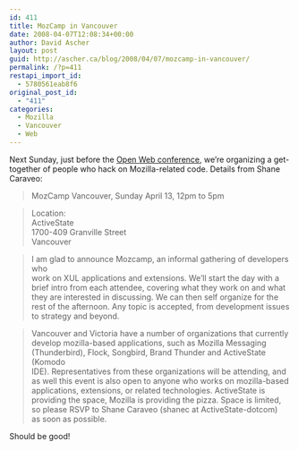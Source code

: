 ```yaml
---
id: 411
title: MozCamp in Vancouver
date: 2008-04-07T12:08:34+00:00
author: David Ascher
layout: post
guid: http://ascher.ca/blog/2008/04/07/mozcamp-in-vancouver/
permalink: /?p=411
restapi_import_id:
  - 5780561eab8f6
original_post_id:
  - "411"
categories:
  - Mozilla
  - Vancouver
  - Web
---
```

Next Sunday, just before the [Open Web conference](http://www.openwebvancouver.ca/), we&#8217;re organizing a get-together of people who hack on Mozilla-related code. Details from Shane Caraveo:

> MozCamp Vancouver, Sunday April 13, 12pm to 5pm 

> Location:  
> ActiveState  
> 1700-409 Granville Street  
> Vancouver 

> I am glad to announce Mozcamp, an informal gathering of developers who  
> work on XUL applications and extensions. We&#8217;ll start the day with a brief intro from each attendee, covering what they work on and what they are interested in discussing. We can then self organize for the rest of the afternoon. Any topic is accepted, from development issues to strategy and beyond. 

> Vancouver and Victoria have a number of organizations that currently  
> develop mozilla-based applications, such as Mozilla Messaging  
> (Thunderbird), Flock, Songbird, Brand Thunder and ActiveState (Komodo  
> IDE). Representatives from these organizations will be attending, and  
> as well this event is also open to anyone who works on mozilla-based  
> applications, extensions, or related technologies. ActiveState is  
> providing the space, Mozilla is providing the pizza. Space is limited,  
> so please RSVP to Shane Caraveo (shanec at ActiveState-dotcom)  
> as soon as possible. 

Should be good!